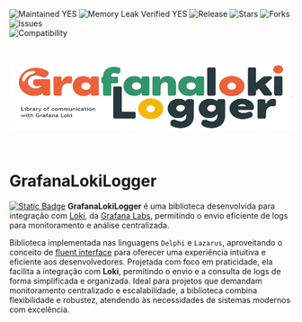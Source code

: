 ![Maintained YES](https://img.shields.io/badge/Maintained%3F-yes-green.svg?style=flat-square&color=important)
![Memory Leak Verified YES](https://img.shields.io/badge/Memory%20Leak%20Verified%3F-yes-green.svg?style=flat-square&color=important)
![Release](https://img.shields.io/github/v/release/antoniojmsjr/GrafanaLokiLogger?label=Latest%20release&style=flat-square&color=important)
![Stars](https://img.shields.io/github/stars/antoniojmsjr/GrafanaLokiLogger.svg?style=flat-square)
![Forks](https://img.shields.io/github/forks/antoniojmsjr/GrafanaLokiLogger.svg?style=flat-square)
![Issues](https://img.shields.io/github/issues/antoniojmsjr/GrafanaLokiLogger.svg?style=flat-square&color=blue)</br>
![Compatibility](https://img.shields.io/badge/Compatibility-Delphi,%20Lazarus-3db36a?style=flat-square)

</br>
<p align="center">
  <a href="https://github.com/antoniojmsjr/GrafanaLokiLogger/blob/main/Image/Logo.png">
    <img alt="GrafanaLokiLogger" height="120" width="600" src="https://github.com/antoniojmsjr/GrafanaLokiLogger/blob/main/Image/Logo.png">
  </a>
</p>
</br>

# GrafanaLokiLogger

[![Static Badge](https://img.shields.io/badge/Portugu%C3%AAs-(ptBR)-07C160)](https://github.com/antoniojmsjr/GrafanaLokiLogger) **GrafanaLokiLogger** é uma biblioteca desenvolvida para integração com [Loki](https://grafana.com/oss/loki/), da [Grafana Labs](https://grafana.com/), permitindo o envio eficiente de logs para monitoramento e análise centralizada.

Biblioteca implementada nas linguagens `Delphi` e `Lazarus`, aproveitando o conceito de [fluent interface](https://en.wikipedia.org/wiki/Fluent_interface) para oferecer uma experiência intuitiva e eficiente aos desenvolvedores. Projetada com foco em praticidade, ela facilita a integração com **Loki**, permitindo o envio e a consulta de logs de forma simplificada e organizada. Ideal para projetos que demandam monitoramento centralizado e escalabilidade, a biblioteca combina flexibilidade e robustez, atendendo às necessidades de sistemas modernos com excelência.
